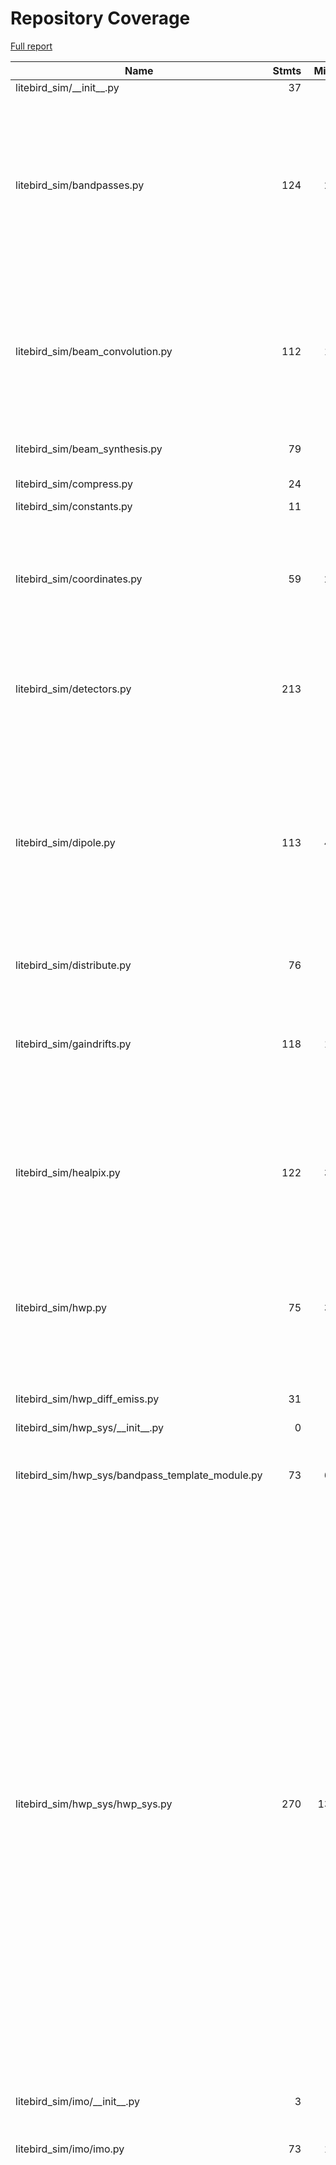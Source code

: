 # Repository Coverage

[Full report](https://htmlpreview.github.io/?https://github.com/litebird/litebird_sim/blob/python-coverage-comment-action-data/htmlcov/index.html)

| Name                                                 |    Stmts |     Miss |   Cover |   Missing |
|----------------------------------------------------- | -------: | -------: | ------: | --------: |
| litebird\_sim/\_\_init\_\_.py                        |       37 |        0 |    100% |           |
| litebird\_sim/bandpasses.py                          |      124 |       21 |     83% |104, 120, 132-133, 238-241, 253-254, 265, 311-312, 316-329, 344 |
| litebird\_sim/beam\_convolution.py                   |      112 |       15 |     87% |134, 171, 317, 403-405, 413-415, 428, 437, 455-462, 468 |
| litebird\_sim/beam\_synthesis.py                     |       79 |        5 |     94% |112, 261-265 |
| litebird\_sim/compress.py                            |       24 |        8 |     67% | 19, 29-35 |
| litebird\_sim/constants.py                           |       11 |        0 |    100% |           |
| litebird\_sim/coordinates.py                         |       59 |       28 |     53% |69-74, 99-102, 130-134, 165, 193-203, 223-241 |
| litebird\_sim/detectors.py                           |      213 |        8 |     96% |18, 251, 255-260, 347, 368, 435 |
| litebird\_sim/dipole.py                              |      113 |       42 |     63% |64, 70-72, 78-81, 86-87, 92-97, 102-105, 115-116, 123-128, 142-188, 390, 400, 410-419 |
| litebird\_sim/distribute.py                          |       76 |        9 |     88% |   116-125 |
| litebird\_sim/gaindrifts.py                          |      118 |       11 |     91% |239, 340, 392-396, 450, 466, 472, 547, 550, 554 |
| litebird\_sim/healpix.py                             |      122 |       37 |     70% |102, 106, 149-150, 154-183, 265, 307, 321, 344 |
| litebird\_sim/hwp.py                                 |       75 |       30 |     60% |40, 70, 107, 119, 124, 129, 138-149, 155-176, 214, 265 |
| litebird\_sim/hwp\_diff\_emiss.py                    |       31 |        5 |     84% |18, 23-24, 44, 80 |
| litebird\_sim/hwp\_sys/\_\_init\_\_.py               |        0 |        0 |    100% |           |
| litebird\_sim/hwp\_sys/bandpass\_template\_module.py |       73 |       63 |     14% |21-28, 42-46, 65-92, 105, 134-218 |
| litebird\_sim/hwp\_sys/hwp\_sys.py                   |      270 |      136 |     50% |23, 27-30, 49-58, 70-98, 115-163, 168-205, 213-215, 222-226, 233-237, 260-270, 299-343, 366-377, 402-448, 509-528, 533, 545-548, 574, 585, 593, 596-599, 612, 690, 698, 702, 712, 714-764, 814-815, 819, 853, 915, 930-958 |
| litebird\_sim/imo/\_\_init\_\_.py                    |        3 |        0 |    100% |           |
| litebird\_sim/imo/imo.py                             |       73 |       16 |     78% |39-50, 55-60, 74, 92, 96, 109, 144 |
| litebird\_sim/imobrowser.py                          |      185 |      139 |     25% |30, 62-71, 76-84, 91-107, 110-113, 116-119, 122-125, 128-131, 134-137, 140-156, 159-169, 172-173, 176, 181-228, 231, 234, 237, 240-245, 248-251, 254-258, 262, 267-302, 305-308, 311-317, 320-326, 329, 333-338, 342-360 |
| litebird\_sim/install\_imo.py                        |      114 |       95 |     17% |24-33, 37-50, 60, 70-173, 182-234, 238-247, 256-274, 278 |
| litebird\_sim/io.py                                  |      241 |       27 |     89% |67, 71, 227-228, 235, 239, 273-274, 366-367, 469-475, 478, 501-502, 530, 533, 599, 607, 713-715, 751-756, 762 |
| litebird\_sim/madam.py                               |      148 |       15 |     90% |161, 296, 327-330, 350-352, 377, 399, 423, 454-458, 502 |
| litebird\_sim/mapmaking/\_\_init\_\_.py              |        5 |        0 |    100% |           |
| litebird\_sim/mapmaking/binner.py                    |      108 |       46 |     57% |81-89, 115-155, 166-176, 256-265, 422 |
| litebird\_sim/mapmaking/brahmap\_gls.py              |       13 |        8 |     38% |   116-142 |
| litebird\_sim/mapmaking/common.py                    |      236 |      149 |     37% |105, 175-176, 191-210, 226-235, 271-276, 299-308, 330-396, 410-421, 425-426, 433-434, 444-448, 454-458, 470-472, 482-507, 511-520, 524-535 |
| litebird\_sim/mapmaking/destriper.py                 |      576 |      179 |     69% |43, 112-163, 201, 378-405, 417-429, 457, 499, 527-532, 541-543, 569-593, 620-644, 657-672, 748-751, 767-771, 798-825, 854-881, 993, 1010, 1134-1140, 1330-1331, 1333-1334, 1374-1384, 1424, 1662, 1693, 1723-1729, 1741-1743, 1797-1803, 2120, 2132, 2151, 2226, 2236 |
| litebird\_sim/mbs/\_\_init\_\_.py                    |        1 |        0 |    100% |           |
| litebird\_sim/mbs/mbs.py                             |      557 |      160 |     71% |71-72, 82-83, 262, 266, 361, 378-379, 395-396, 425-481, 505-507, 513, 517, 523, 541, 544-569, 577-582, 610-612, 621, 638, 645, 660-667, 711-716, 741-742, 748, 753-756, 761, 768, 815-820, 831, 848-849, 855, 861-864, 899-904, 913, 916-982, 1010-1011, 1048-1049, 1076 |
| litebird\_sim/mpi.py                                 |       46 |       14 |     70% |11-15, 54, 57, 100-106, 109 |
| litebird\_sim/mueller\_convolver.py                  |      171 |       20 |     88% |99, 108-113, 123-128, 146-147, 220, 222, 224, 226, 247, 342, 354 |
| litebird\_sim/noise.py                               |       61 |       12 |     80% |43-53, 148, 151, 154, 157, 256, 259 |
| litebird\_sim/non\_linearity.py                      |       43 |       14 |     67% |35-58, 92, 178, 181, 185 |
| litebird\_sim/observations.py                        |      348 |      147 |     58% |151-154, 165-166, 185, 192-193, 218, 231-232, 281-282, 286, 369-384, 389, 391, 398, 403, 429, 465-466, 480-622, 649-651, 686-710, 922, 933, 981-1007, 1055-1081 |
| litebird\_sim/plot\_fp.py                            |      184 |      161 |     12% |24-40, 52-68, 76-99, 107-131, 145-157, 165-196, 199-210, 218-221, 224-338, 344-345 |
| litebird\_sim/pointing\_sys.py                       |      183 |       29 |     84% |40, 52, 91, 94-99, 113, 116-120, 133-135, 140-145, 478-479, 545, 555-558 |
| litebird\_sim/pointings.py                           |       38 |       10 |     74% |   136-161 |
| litebird\_sim/pointings\_in\_obs.py                  |       94 |       16 |     83% |58, 81-87, 117-120, 124, 245-255 |
| litebird\_sim/profiler.py                            |       38 |        1 |     97% |        70 |
| litebird\_sim/quaternions.py                         |       21 |        0 |    100% |           |
| litebird\_sim/scan\_map.py                           |      109 |       37 |     66% |24-26, 32-37, 42-45, 51, 58-59, 74, 89-100, 202, 205, 245, 275, 397-399, 408-411, 436 |
| litebird\_sim/scanning.py                            |      186 |       30 |     84% |42, 119-125, 171-192, 212-215, 290-295, 327-328, 494, 540, 614, 702, 815, 828, 931, 976 |
| litebird\_sim/seeding.py                             |      175 |       28 |     84% |42-56, 98, 112, 143, 226, 230, 233, 240, 249, 251, 258, 264, 267, 274-275, 278, 284, 330 |
| litebird\_sim/simulations.py                         |      759 |      239 |     69% |95, 101, 113, 121, 218-245, 405, 432, 435, 477-489, 652, 673-674, 677, 682, 687, 777, 800, 822, 873-882, 892, 928, 1078, 1082, 1143, 1150-1157, 1187, 1224-1226, 1274-1275, 1331, 1347-1348, 1426-1430, 1477-1484, 1508-1529, 1581, 1591-1592, 1634, 1681, 1686, 1778, 1787, 1818-1828, 1855, 1866-1876, 1899-1917, 1927-1932, 1959-2025, 2043-2061, 2076-2085, 2115-2207, 2230-2262, 2271-2304, 2327, 2411-2417, 2465 |
| litebird\_sim/spacecraft.py                          |      110 |       28 |     75% |25, 93-120, 150-206, 305, 311 |
| litebird\_sim/spherical\_harmonics.py                |      148 |       47 |     68% |103, 138, 191, 194, 292, 310-312, 334, 337, 346-355, 367, 372, 377, 403-409, 417, 422-428, 433-440, 443-445, 449-451, 503-507 |
| litebird\_sim/version.py                             |        2 |        0 |    100% |           |
|                                            **TOTAL** | **6513** | **2085** | **68%** |           |


## Setup coverage badge

Below are examples of the badges you can use in your main branch `README` file.

### Direct image

[![Coverage badge](https://raw.githubusercontent.com/litebird/litebird_sim/python-coverage-comment-action-data/badge.svg)](https://htmlpreview.github.io/?https://github.com/litebird/litebird_sim/blob/python-coverage-comment-action-data/htmlcov/index.html)

This is the one to use if your repository is private or if you don't want to customize anything.

### [Shields.io](https://shields.io) Json Endpoint

[![Coverage badge](https://img.shields.io/endpoint?url=https://raw.githubusercontent.com/litebird/litebird_sim/python-coverage-comment-action-data/endpoint.json)](https://htmlpreview.github.io/?https://github.com/litebird/litebird_sim/blob/python-coverage-comment-action-data/htmlcov/index.html)

Using this one will allow you to [customize](https://shields.io/endpoint) the look of your badge.
It won't work with private repositories. It won't be refreshed more than once per five minutes.

### [Shields.io](https://shields.io) Dynamic Badge

[![Coverage badge](https://img.shields.io/badge/dynamic/json?color=brightgreen&label=coverage&query=%24.message&url=https%3A%2F%2Fraw.githubusercontent.com%2Flitebird%2Flitebird_sim%2Fpython-coverage-comment-action-data%2Fendpoint.json)](https://htmlpreview.github.io/?https://github.com/litebird/litebird_sim/blob/python-coverage-comment-action-data/htmlcov/index.html)

This one will always be the same color. It won't work for private repos. I'm not even sure why we included it.

## What is that?

This branch is part of the
[python-coverage-comment-action](https://github.com/marketplace/actions/python-coverage-comment)
GitHub Action. All the files in this branch are automatically generated and may be
overwritten at any moment.